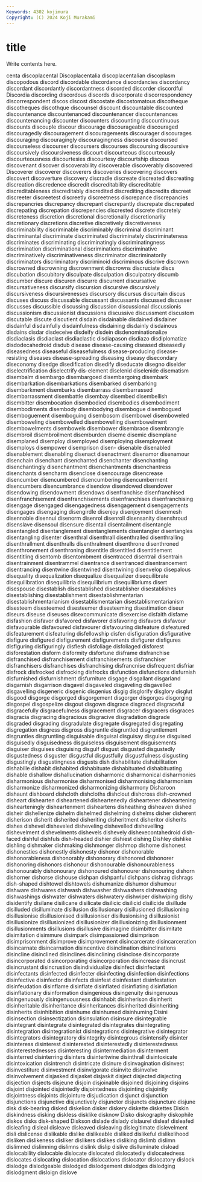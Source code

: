 ```yaml
---
Keywords: 4302 kojimura
Copyright: (C) 2024 Koji Murakami
---
```


# title

Write contents here.



centa
discoplacental Discoplacentalia discoplacentalian discoplasm discopodous discord discordable discordance discordancies discordancy
discordant discordantly discordantness discorded discorder discordful Discordia discording discordous discords
discorporate discorrespondency discorrespondent discos discost discostate discostomatous discotheque discotheques discothque
discounsel discount discountable discounted discountenance discountenanced discountenancer discountenances discountenancing discounter
discounters discounting discountinuous discounts discouple discour discourage discourageable discouraged discouragedly
discouragement discouragements discourager discourages discouraging discouragingly discouragingness discourse discoursed discourseless
discourser discoursers discourses discoursing discoursive discoursively discoursiveness discourt discourteous discourteously
discourteousness discourtesies discourtesy discourtship discous discovenant discover discoverability discoverable discoverably
discovered Discoverer discoverer discoverers discoveries discovering discovers discovert discoverture discovery
discradle discreate discreated discreating discreation discredence discredit discreditability discreditable discreditableness
discreditably discredited discrediting discredits discreet discreeter discreetest discreetly discreetness discrepance
discrepancies discrepancries discrepancy discrepant discrepantly discrepate discrepated discrepating discrepation discrepencies
discrested discrete discretely discreteness discretion discretional discretionally discretionarily discretionary discretions
discretive discretively discretiveness discriminability discriminable discriminably discriminal discriminant discriminantal discriminate
discriminated discriminately discriminateness discriminates discriminating discriminatingly discriminatingness discrimination discriminational discriminations
discriminative discriminatively discriminativeness discriminator discriminatorily discriminators discriminatory discriminoid discriminous discrive
discrown discrowned discrowning discrownment discrowns discruciate discs discubation discubitory disculpate
disculpation disculpatory discumb discumber discure discuren discurre discurrent discursative discursativeness
discursify discursion discursive discursively discursiveness discursivenesses discursory discursus discurtain discus
discuses discuss discussable discussant discussants discussed discusser discusses discussible discussing
discussion discussional discussionis discussionism discussionist discussions discussive discussment discustom discutable
discute discutient disdain disdainable disdained disdainer disdainful disdainfully disdainfulness disdaining
disdainly disdainous disdains disdar disdeceive disdeify disdein disdenominationalize disdiaclasis disdiaclast
disdiaclastic disdiapason disdiazo disdiplomatize disdodecahedroid disdub disease disease-causing diseased diseasedly
diseasedness diseaseful diseasefulness disease-producing disease-resisting diseases disease-spreading diseasing diseasy disecondary
diseconomy disedge disedification disedify diseducate disegno diselder diselectrification diselectrify dis-element
diselenid diselenide disematism disembalm disembargo disembargoed disembargoing disembark disembarkation disembarkations
disembarked disembarking disembarkment disembarks disembarrass disembarrassed disembarrassment disembattle disembay disembed
disembellish disembitter disembocation disembodied disembodies disembodiment disembodiments disembody disembodying disembogue
disembogued disemboguement disemboguing disembosom disembowel disemboweled disemboweling disembowelled disembowelling disembowelment
disembowelments disembowels disembower disembrace disembrangle disembroil disembroilment disemburden diseme disemic
disemplane disemplaned disemploy disemployed disemploying disemployment disemploys disempower disemprison disen-
disenable disenabled disenablement disenabling disenact disenactment disenamor disenamour disenchain disenchant
disenchanted disenchanter disenchanting disenchantingly disenchantment disenchantments disenchantress disenchants disencharm disenclose
disencourage disencrease disencumber disencumbered disencumbering disencumberment disencumbers disencumbrance disendow disendowed
disendower disendowing disendowment disendows disenfranchise disenfranchised disenfranchisement disenfranchisements disenfranchises disenfranchising
disengage disengaged disengagedness disengagement disengagements disengages disengaging disengirdle disenjoy disenjoyment
disenmesh disennoble disennui disenorm disenrol disenroll disensanity disenshroud disenslave disensoul
disensure disentail disentailment disentangle disentangled disentanglement disentanglements disentangler disentangles disentangling
disenter disenthral disenthrall disenthralled disenthralling disenthrallment disenthralls disenthralment disenthrone disenthroned
disenthronement disenthroning disentitle disentitled disentitlement disentitling disentomb disentombment disentraced disentrail
disentrain disentrainment disentrammel disentrance disentranced disentrancement disentrancing disentwine disentwined disentwining
disenvelop disepalous disequality disequalization disequalize disequalizer disequilibrate disequilibration disequilibria disequilibrium
disequilibriums disert disespouse disestablish disestablished disestablisher disestablishes disestablishing disestablishment disestablishmentarian
disestablishmentarianism disestablismentarian disestablismentarianism disesteem disesteemed disesteemer disesteeming disestimation diseur diseurs
diseuse diseuses disexcommunicate disexercise disfaith disfame disfashion disfavor disfavored disfavorer
disfavoring disfavors disfavour disfavourable disfavoured disfavourer disfavouring disfeature disfeatured disfeaturement
disfeaturing disfellowship disfen disfiguration disfigurative disfigure disfigured disfigurement disfigurements disfigurer
disfigures disfiguring disfiguringly disflesh disfoliage disfoliaged disforest disforestation disform disformity
disfortune disframe disfranchise disfranchised disfranchisement disfranchisements disfranchiser disfranchisers disfranchises disfranchising
disfrancnise disfrequent disfriar disfrock disfrocked disfrocking disfrocks disfunction disfunctions disfurnish
disfurnished disfurnishment disfurniture disgage disgallant disgarland disgarnish disgarrison disgavel disgaveled
disgaveling disgavelled disgavelling disgeneric disgenic disgenius disgig disglorify disglory disglut
disgood disgorge disgorged disgorgement disgorger disgorges disgorging disgospel disgospelize disgout
disgown disgrace disgraced disgraceful disgracefully disgracefulness disgracement disgracer disgracers disgraces
disgracia disgracing disgracious disgracive disgradation disgrade disgraded disgrading disgradulate disgregate
disgregated disgregating disgregation disgress disgross disgruntle disgruntled disgruntlement disgruntles disgruntling
disguisable disguisal disguisay disguise disguised disguisedly disguisedness disguiseless disguisement disguisements
disguiser disguises disguising disgulf disgust disgusted disgustedly disgustedness disguster disgustful
disgustfully disgustfulness disgusting disgustingly disgustingness disgusts dish dishabilitate dishabilitation dishabille
dishabit dishabited dishabituate dishabituated dishabituating dishable dishallow dishallucination disharmonic disharmonical
disharmonies disharmonious disharmonise disharmonised disharmonising disharmonism disharmonize disharmonized disharmonizing disharmony
Disharoon dishaunt dishboard dishcloth dishcloths dishclout dishcross dish-crowned disheart dishearten
disheartened disheartenedly disheartener disheartening dishearteningly disheartenment disheartens disheathing disheaven dished
disheir dishellenize dishelm dishelmed dishelming dishelms disher disherent disherison disherit
disherited disheriting disheritment disheritor disherits dishes dishevel disheveled disheveling dishevelled
dishevelling dishevelment dishevelments dishevels dishevely dishexecontahedroid dish-faced dishful dishfuls dish-headed
dishier dishiest dishing Dishley dishlike dishling dishmaker dishmaking dishmonger dishmop
dishome dishonest dishonesties dishonestly dishonesty dishonor dishonorable dishonorableness dishonorably dishonorary
dishonored dishonorer dishonoring dishonors dishonour dishonourable dishonourableness dishonourably dishonourary dishonoured
dishonourer dishonouring dishorn dishorner dishorse dishouse dishpan dishpanful dishpans dishrag
dishrags dish-shaped dishtowel dishtowels dishumanize dishumor dishumour dishware dishwares dishwash
dishwasher dishwashers dishwashing dishwashings dishwater dishwaters dishwatery dishwiper dishwiping dishy
disidentify disilane disilicane disilicate disilicic disilicid disilicide disillude disilluded disilluminate
disillusion disillusionary disillusioned disillusioning disillusionise disillusionised disillusioniser disillusionising disillusionist disillusionize
disillusionized disillusionizer disillusionizing disillusionment disillusionments disillusions disillusive disimagine disimbitter disimitate
disimitation disimmure disimpark disimpassioned disimprison disimprisonment disimprove disimprovement disincarcerate disincarceration
disincarnate disincarnation disincentive disinclination disinclinations disincline disinclined disinclines disinclining disinclose
disincorporate disincorporated disincorporating disincorporation disincrease disincrust disincrustant disincrustion disindividualize disinfect
disinfectant disinfectants disinfected disinfecter disinfecting disinfection disinfections disinfective disinfector disinfects
disinfest disinfestant disinfestation disinfeudation disinflame disinflate disinflated disinflating disinflation disinflationary
disinformation disingenious disingenuity disingenuous disingenuously disingenuousness disinhabit disinherison disinherit disinheritable
disinheritance disinheritances disinherited disinheriting disinherits disinhibition disinhume disinhumed disinhuming Disini
disinsection disinsectization disinsulation disinsure disintegrable disintegrant disintegrate disintegrated disintegrates disintegrating
disintegration disintegrationist disintegrations disintegrative disintegrator disintegrators disintegratory disintegrity disintegrous disintensify
disinter disinteress disinterest disinterested disinterestedly disinterestedness disinterestednesses disinteresting disintermediation disinterment
disinterred disinterring disinters disintertwine disinthrall disintoxicate disintoxication disintrench disintricate disinure
disinvagination disinvest disinvestiture disinvestment disinvigorate disinvite disinvolve disinvolvement disjasked disjasket
disjaskit disject disjected disjecting disjection disjects disjeune disjoin disjoinable disjoined
disjoining disjoins disjoint disjointed disjointedly disjointedness disjointing disjointly disjointness disjoints
disjointure disjudication disjunct disjunction disjunctions disjunctive disjunctively disjunctor disjuncts disjuncture
disjune disk disk-bearing disked diskelion disker diskery diskette diskettes Diskin
diskindness disking diskless disklike disknow Disko diskography diskophile diskos disks
disk-shaped Diskson dislade dislady dislaurel disleaf disleafed disleafing disleal disleave
disleaved disleaving dislegitimate dislevelment disli dislicense dislikable dislike dislikeable disliked
dislikeful dislikelihood disliken dislikeness disliker dislikers dislikes disliking dislimb dislimn
dislimned dislimning dislimns dislink dislip dislive dislluminate disload dislocability dislocable
dislocate dislocated dislocatedly dislocatedness dislocates dislocating dislocation dislocations dislocator dislocatory
dislock dislodge dislodgeable dislodged dislodgement dislodges dislodging dislodgment disloign dislove
